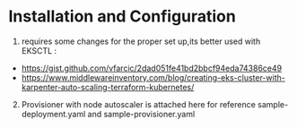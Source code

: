 # Installation and Configuration

1. requires some changes for the proper set up,its better used with EKSCTL :

- https://gist.github.com/vfarcic/2dad051fe41bd2bbcf94eda74386ce49
- https://www.middlewareinventory.com/blog/creating-eks-cluster-with-karpenter-auto-scaling-terraform-kubernetes/

2. Provisioner with node autoscaler is attached here for reference sample-deployment.yaml and sample-provisioner.yaml
